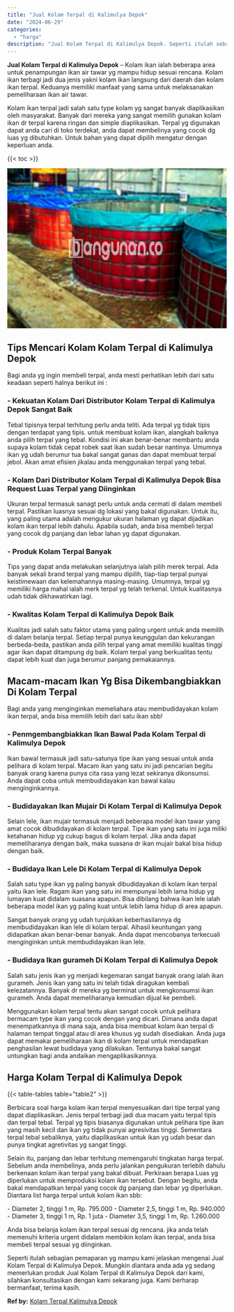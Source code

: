 ```yaml
---
title: "Jual Kolam Terpal di Kalimulya Depok"
date: "2024-06-29"
categories: 
  - "harga"
description: "Jual Kolam Terpal di Kalimulya Depok. Seperti itulah sebagian pemaparan yg mampu kami jelaskan mengenai Jual Kolam Terpal di Kalimulya Depok. Mungkin diantar..."
---
```


**Jual Kolam Terpal di Kalimulya Depok** – Kolam ikan ialah beberapa area untuk penampungan ikan air tawar yg mampu hidup sesuai rencana. Kolam ikan terbagi jadi dua jenis yakni kolam ikan langsung dari daerah dan kolam ikan terpal. Keduanya memiliki manfaat yang sama untuk melaksanakan pemeliharaan ikan air tawar.

Kolam ikan terpal jadi salah satu type kolam yg sangat banyak diaplikasikan oleh masyarakat. Banyak dari mereka yang sangat memilih gunakan kolam ikan dr terpal karena ringan dan simple diaplikasikan. Terpal yg digunakan dapat anda cari di toko terdekat, anda dapat membelinya yang cocok dg luas yg dibutuhkan. Untuk bahan yang dapat dipilih mengatur dengan keperluan anda.

{{< toc >}}

![Jual Kolam Terpal di Kalimulya Depok](/images/jual-kolam-terpal-07.png)

## Tips Mencari Kolam Kolam Terpal di Kalimulya Depok

Bagi anda yg ingin membeli terpal, anda mesti perhatikan lebih dari satu keadaan seperti halnya berikut ini :

### \- Kekuatan Kolam Dari Distributor Kolam Terpal di Kalimulya Depok Sangat Baik

Tebal tipisnya terpal terhitung perlu anda teliti. Ada terpal yg tidak tipis dengan terdapat yang tipis. untuk membuat kolam ikan, alangkah baiknya anda pilih terpal yang tebal. Kondisi ini akan benar-benar membantu anda supaya kolam tidak cepat robek saat ikan sudah besar nantinya. Umumnya ikan yg udah berumur tua bakal sangat ganas dan dapat membuat terpal jebol. Akan amat efisien jikalau anda menggunakan terpal yang tebal.

### \- Kolam Dari Distributor Kolam Terpal di Kalimulya Depok Bisa Request Luas Terpal yang Diinginkan

Ukuran terpal termasuk sanagt perlu untuk anda cermati di dalam membeli terpal. Pastikan luasnya sesuai dg lokasi yang bakal digunakan. Untuk itu, yang paling utama adalah mengukur ukuran halaman yg dapat dijadikan kolam ikan terpal lebih dahulu. Apabila sudah, anda bisa membeli terpal yang cocok dg panjang dan lebar lahan yg dapat digunakan.

### \- Produk Kolam Terpal Banyak

Tips yang dapat anda melakukan selanjutnya ialah pilih merek terpal. Ada banyak sekali brand terpal yang mampu dipilih, tiap-tiap terpal punyai keistimewaan dan kelemahannya masing-masing. Umumnya, terpal yg memiliki harga mahal ialah merk terpal yg telah terkenal. Untuk kualitasnya udah tidak dikhawatirkan lagi.

### \- Kwalitas Kolam Terpal di Kalimulya Depok Baik

Kualitas jadi salah satu faktor utama yang paling urgent untuk anda memilih di dalam belanja terpal. Setiap terpal punya keunggulan dan kekurangan berbeda-beda, pastikan anda pilih terpal yang amat memiliki kualitas tinggi agar ikan dapat ditampung dg baik. Kolam terpal yang berkualitas tentu dapat lebih kuat dan juga berumur panjang pemakaiannya.

## Macam-macam Ikan Yg Bisa Dikembangbiakkan Di Kolam Terpal

Bagi anda yang menginginkan memeliahara atau membudidayakan kolam ikan terpal, anda bisa memilih lebih dari satu ikan sbb!

### \- Penmgembangbiakkan Ikan Bawal Pada Kolam Terpal di Kalimulya Depok

Ikan bawal termasuk jadi satu-satunya tipe ikan yang sesuai untuk anda pelihara di kolam terpal. Macam ikan yang satu ini jadi pencarian begitu banyak orang karena punya cita rasa yang lezat sekiranya dikonsumsi. Anda dapat coba untuk membudidayakan kan bawal kalau menginginkannya.

### \- Budidayakan Ikan Mujair Di Kolam Terpal di Kalimulya Depok

Selain lele, ikan mujair termasuk menjadi beberapa model ikan tawar yang amat cocok dibudidayakan di kolam terpal. Tipe ikan yang satu ini juga miliki ketahanan hidup yg cukup bagus di kolam terpal. Jika anda dapat memeliharanya dengan baik, maka suasana dr ikan mujair bakal bisa hidup dengan baik.

### \- Budidaya Ikan Lele Di Kolam Terpal di Kalimulya Depok

Salah satu type ikan yg paling banyak dibudidayakan di kolam ikan terpal yaitu ikan lele. Ragam ikan yang satu ini mempunyai lebih lama hidup yg lumayan kuat didalam suasana apapun. Bisa dibilang bahwa ikan lele ialah beberapa model ikan yg paling kuat untuk lebih lama hidup di area apapun.

Sangat banyak orang yg udah tunjukkan keberhasilannya dg membudidayakan ikan lele di kolam terpal. Alhasil keuntungan yang didapatkan akan benar-benar banyak. Anda dapat mencobanya terkecuali menginginkan untuk membudidayakan ikan lele.

### \- Budidaya Ikan gurameh Di Kolam Terpal di Kalimulya Depok

Salah satu jenis ikan yg menjadi kegemaran sangat banyak orang ialah ikan gurameh. Jenis ikan yang satu ini telah tidak diragukan kembali kelezatannya. Banyak dr mereka yg berminat untuk mengkonsumsi ikan gurameh. Anda dapat memeliharanya kemudian dijual ke pembeli.

Menggunakan kolam terpal tentu akan sangat cocok untuk pelihara bermacam type ikan yang cocok dengan yang dicari. Dimana anda dapat menempatkannya di mana saja, anda bisa membuat kolam ikan terpal di halaman tempat tinggal atau di area khusus yg sudah disediakan. Anda juga dapat memakai pemeliharaan ikan di kolam terpal untuk mendapatkan penghasilan lewat budidaya yang dilakukan. Tentunya bakal sangat untungkan bagi anda andaikan mengaplikasikannya.

## Harga Kolam Terpal di Kalimulya Depok

{{< table-tables table="table2" >}}

Berbicara soal harga kolam ikan terpal menyesuaikan dari tipe terpal yang dapat diaplikasikan. Jenis terpal terbagi jadi dua macam yaitu terpal tipis dan terpal tebal. Terpal yg tipis biasanya digunakan untuk pelihara tipe ikan yang masih kecil dan ikan yg tidak punyai agresivitas tinggi. Sementara terpal tebal sebaliknya, yaitu diaplikasikan untuk ikan yg udah besar dan punya tingkat agretivitas yg sangat tinggi.

Selain itu, panjang dan lebar terhitung memengaruhi tingkatan harga terpal. Sebelum anda membelinya, anda perlu jalankan pengukuran terlebih dahulu berkenaan kolam ikan terpal yang bakal dibuat. Perkiraan berapa Luas yg diperlukan untuk memproduksi kolam ikan tersebut. Dengan begitu, anda bakal mendapatkan terpal yang cocok dg panjang dan lebar yg diperlukan. Diantara list harga terpal untuk kolam ikan sbb:

\- Diameter 2, tinggi 1 m, Rp. 795.000 - Diameter 2,5, tinggi 1 m, Rp. 940.000 - Diameter 3, tinggi 1 m, Rp. 1 juta - Diameter 3,5, tinggi 1 m, Rp. 1.260.000

Anda bisa belanja kolam ikan terpal sesuai dg rencana. jika anda telah memenuhi kriteria urgent didalam membikin kolam ikan terpal, anda bisa membeli terpal sesuai yg diinginkan.

Seperti itulah sebagian pemaparan yg mampu kami jelaskan mengenai Jual Kolam Terpal di Kalimulya Depok. Mungkin diantara anda ada yg sedang memerlukan produk Jual Kolam Terpal di Kalimulya Depok dari kami, silahkan konsultasikan dengan kami sekarang juga. Kami berharap bermanfaat, terima kasih.

**Ref by:** [Kolam Terpal Kalimulya Depok](https://id.wikipedia.org/wiki/Kolam)
